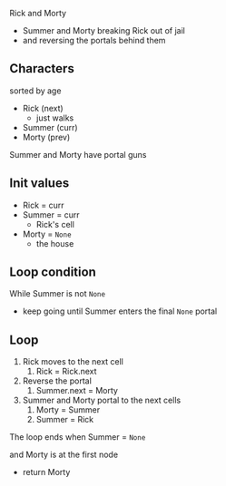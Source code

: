 Rick and Morty
- Summer and Morty breaking Rick out of jail
- and reversing the portals behind them

## Characters

sorted by age

- Rick (next)
	- just walks
- Summer (curr)
- Morty (prev)

Summer and Morty have portal guns

## Init values

- Rick = curr
- Summer = curr
	- Rick's cell
- Morty = `None`
	- the house

## Loop condition
While Summer is not `None`
- keep going until Summer enters the final `None` portal

## Loop
1. Rick moves to the next cell
	1. Rick = Rick.next
2. Reverse the portal
	1. Summer.next = Morty
3. Summer and Morty portal to the next cells
	1. Morty = Summer
	2. Summer = Rick

The loop ends when Summer = `None`

and Morty is at the first node
- return Morty